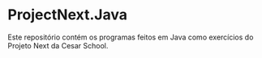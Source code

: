 # ProjectNext.Java
Este repositório contém os programas feitos em Java como exercícios do Projeto Next da Cesar School.
